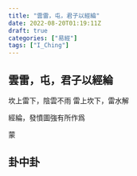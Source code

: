 ```yaml
---
title: "雲雷，屯，君子以經綸"
date: 2022-08-20T01:19:11Z
draft: true
categories: ["易經"]
tags: ["I_Ching"]
---
```


## 雲雷，屯，君子以經綸

坎上雷下，陰雲不雨
雷上坎下，雷水解

經綸，發憤圖強有所作爲

蒙

## 卦中卦
